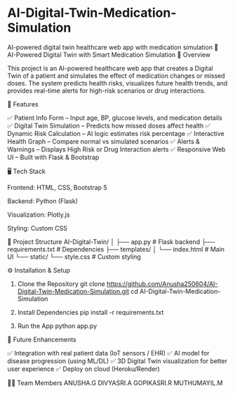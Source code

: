 # AI-Digital-Twin-Medication-Simulation
AI-powered digital twin healthcare web app with medication simulation
💊 AI-Powered Digital Twin with Smart Medication Simulation
📌 Overview

This project is an AI-powered healthcare web app that creates a Digital Twin of a patient and simulates the effect of medication changes or missed doses. The system predicts health risks, visualizes future health trends, and provides real-time alerts for high-risk scenarios or drug interactions.

🚀 Features

✅ Patient Info Form – Input age, BP, glucose levels, and medication details
✅ Digital Twin Simulation – Predicts how missed doses affect health
✅ Dynamic Risk Calculation – AI logic estimates risk percentage
✅ Interactive Health Graph – Compare normal vs simulated scenarios
✅ Alerts & Warnings – Displays High Risk or Drug Interaction alerts
✅ Responsive Web UI – Built with Flask & Bootstrap

🖥️ Tech Stack

Frontend: HTML, CSS, Bootstrap 5

Backend: Python (Flask)

Visualization: Plotly.js

Styling: Custom CSS

📂 Project Structure
AI-Digital-Twin/
│
├── app.py                # Flask backend
├── requirements.txt      # Dependencies
├── templates/
│   └── index.html        # Main UI
└── static/
    └── style.css         # Custom styling

⚙️ Installation & Setup
1. Clone the Repository
git clone https://github.com/Anusha250604/AI-Digital-Twin-Medication-Simulation.git
cd AI-Digital-Twin-Medication-Simulation

2. Install Dependencies
pip install -r requirements.txt

3. Run the App
python app.py

🔮 Future Enhancements

✅ Integration with real patient data (IoT sensors / EHR)
✅ AI model for disease progression (using ML/DL)
✅ 3D Digital Twin visualization for better user experience
✅ Deploy on cloud (Heroku/Render)

👨‍💻 Team Members
ANUSHA.G
DIVYASRI.A
GOPIKASRI.R
MUTHUMAYIL.M
